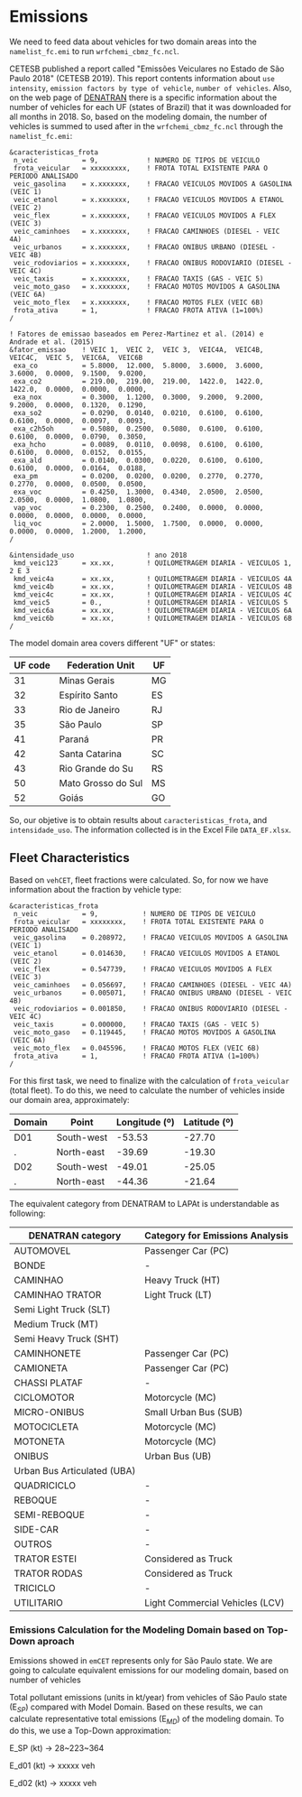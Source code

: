 # Emissions
We need to feed data about vehicles for two domain areas into the `namelist_fc.emi` to run `wrfchemi_cbmz_fc.ncl`.

CETESB published a report called "Emissões Veiculares no Estado de São Paulo 2018" (CETESB 2019). This report contents information about `use intensity`, `emission factors by type of vehicle`, `number of vehicles`. Also, on the web page of [DENATRAN](https://www.gov.br/infraestrutura/pt-br/assuntos/transito/conteudo-denatran/frota-de-veiculos-2018) there is a specific information about the number of vehicles for each UF (states of Brazil) that it was downloaded for all months in 2018. So, based on the modeling domain, the number of vehicles is summed to used after in the `wrfchemi_cbmz_fc.ncl` through the `namelist_fc.emi`:

```
&caracteristicas_frota            
 n_veic           = 9,            ! NUMERO DE TIPOS DE VEICULO
 frota_veicular   = xxxxxxxxx,    ! FROTA TOTAL EXISTENTE PARA O PERIODO ANALISADO
 veic_gasolina    = x.xxxxxxx,    ! FRACAO VEICULOS MOVIDOS A GASOLINA (VEIC 1)
 veic_etanol      = x.xxxxxxx,    ! FRACAO VEICULOS MOVIDOS A ETANOL (VEIC 2)
 veic_flex        = x.xxxxxxx,    ! FRACAO VEICULOS MOVIDOS A FLEX (VEIC 3)
 veic_caminhoes   = x.xxxxxxx,    ! FRACAO CAMINHOES (DIESEL - VEIC 4A)
 veic_urbanos     = x.xxxxxxx,    ! FRACAO ONIBUS URBANO (DIESEL - VEIC 4B)
 veic_rodoviarios = x.xxxxxxx,    ! FRACAO ONIBUS RODOVIARIO (DIESEL - VEIC 4C)
 veic_taxis       = x.xxxxxxx,    ! FRACAO TAXIS (GAS - VEIC 5)
 veic_moto_gaso   = x.xxxxxxx,    ! FRACAO MOTOS MOVIDOS A GASOLINA (VEIC 6A)
 veic_moto_flex   = x.xxxxxxx,    ! FRACAO MOTOS FLEX (VEIC 6B)
 frota_ativa      = 1,            ! FRACAO FROTA ATIVA (1=100%)
/

! Fatores de emissao baseados em Perez-Martinez et al. (2014) e Andrade et al. (2015)
&fator_emissao    ! VEIC 1,  VEIC 2,  VEIC 3,  VEIC4A,  VEIC4B,  VEIC4C,  VEIC 5,  VEIC6A,  VEIC6B
 exa_co           = 5.8000,  12.000,  5.8000,  3.6000,  3.6000,  3.6000,  0.0000,  9.1500,  9.0200,
 exa_co2          = 219.00,  219.00,  219.00,  1422.0,  1422.0,  1422.0,  0.0000,  0.0000,  0.0000,
 exa_nox          = 0.3000,  1.1200,  0.3000,  9.2000,  9.2000,  9.2000,  0.0000,  0.1320,  0.1290,
 exa_so2          = 0.0290,  0.0140,  0.0210,  0.6100,  0.6100,  0.6100,  0.0000,  0.0097,  0.0093,
 exa_c2h5oh       = 0.5080,  0.2500,  0.5080,  0.6100,  0.6100,  0.6100,  0.0000,  0.0790,  0.3050,
 exa_hcho         = 0.0089,  0.0110,  0.0098,  0.6100,  0.6100,  0.6100,  0.0000,  0.0152,  0.0155,
 exa_ald          = 0.0140,  0.0300,  0.0220,  0.6100,  0.6100,  0.6100,  0.0000,  0.0164,  0.0188,
 exa_pm           = 0.0200,  0.0200,  0.0200,  0.2770,  0.2770,  0.2770,  0.0000,  0.0500,  0.0500,
 exa_voc          = 0.4250,  1.3000,  0.4340,  2.0500,  2.0500,  2.0500,  0.0000,  1.0800,  1.0800,
 vap_voc          = 0.2300,  0.2500,  0.2400,  0.0000,  0.0000,  0.0000,  0.0000,  0.0000,  0.0000,
 liq_voc          = 2.0000,  1.5000,  1.7500,  0.0000,  0.0000,  0.0000,  0.0000,  1.2000,  1.2000,
/
 
&intensidade_uso                  ! ano 2018
 kmd_veic123      = xx.xx,        ! QUILOMETRAGEM DIARIA - VEICULOS 1, 2 E 3
 kmd_veic4a       = xx.xx,        ! QUILOMETRAGEM DIARIA - VEICULOS 4A
 kmd_veic4b       = xx.xx,        ! QUILOMETRAGEM DIARIA - VEICULOS 4B
 kmd_veic4c       = xx.xx,        ! QUILOMETRAGEM DIARIA - VEICULOS 4C
 kmd_veic5        = 0.,           ! QUILOMETRAGEM DIARIA - VEICULOS 5
 kmd_veic6a       = xx.xx,        ! QUILOMETRAGEM DIARIA - VEICULOS 6A
 kmd_veic6b       = xx.xx,        ! QUILOMETRAGEM DIARIA - VEICULOS 6B
/
```

The model domain area covers different "UF" or states:

|UF code |	Federation Unit | UF|
|----------|------------------------ |---|
31	|Minas Gerais |	MG
32	|Espírito Santo |	ES
33	|Rio de Janeiro |	RJ
35	|São Paulo	|SP
41 | Paraná	|PR
42 | Santa Catarina|	SC
43 | Rio Grande do Su| RS
50|Mato Grosso do Sul|MS
52 | Goiás| GO

So, our objetive is to obtain results about `caracteristicas_frota`, and `intensidade_uso`. The information collected is in the Excel File `DATA_EF.xlsx`.

## Fleet Characteristics
Based on `vehCET`, fleet fractions were calculated. So, for now we have information about the fraction by vehicle type:

```
&caracteristicas_frota           
 n_veic           = 9,           ! NUMERO DE TIPOS DE VEICULO
 frota_veicular   = xxxxxxxx,    ! FROTA TOTAL EXISTENTE PARA O PERIODO ANALISADO
 veic_gasolina    = 0.208972,    ! FRACAO VEICULOS MOVIDOS A GASOLINA (VEIC 1)
 veic_etanol      = 0.014630,    ! FRACAO VEICULOS MOVIDOS A ETANOL (VEIC 2)
 veic_flex        = 0.547739,    ! FRACAO VEICULOS MOVIDOS A FLEX (VEIC 3)
 veic_caminhoes   = 0.056697,    ! FRACAO CAMINHOES (DIESEL - VEIC 4A)
 veic_urbanos     = 0.005071,    ! FRACAO ONIBUS URBANO (DIESEL - VEIC 4B)
 veic_rodoviarios = 0.001850,    ! FRACAO ONIBUS RODOVIARIO (DIESEL - VEIC 4C)
 veic_taxis       = 0.000000,    ! FRACAO TAXIS (GAS - VEIC 5)
 veic_moto_gaso   = 0.119445,    ! FRACAO MOTOS MOVIDOS A GASOLINA (VEIC 6A)
 veic_moto_flex   = 0.045596,    ! FRACAO MOTOS FLEX (VEIC 6B)
 frota_ativa      = 1,           ! FRACAO FROTA ATIVA (1=100%)
/
```

For this first task, we need to finalize with the calculation of `frota_veicular` (total fleet). To do this, we need to calculate the number of vehicles inside our domain area, approximately:

Domain | Point        | Longitude (º) | Latitude (º)
-------| ------------ |-------------- | ------------
D01    | South-west   | -53.53        |  -27.70
.       | North-east   | -39.69        |  -19.30
D02    | South-west   | -49.01        |  -25.05
.       | North-east   | -44.36        |  -21.64


The equivalent category from DENATRAM to LAPAt is understandable as following:

DENATRAN category | Category for Emissions Analysis
------------------| -----------------| 
AUTOMOVEL | Passenger Car (PC)
BONDE | -
CAMINHAO | Heavy Truck (HT)
CAMINHAO TRATOR | Light Truck (LT)
| Semi Light Truck (SLT)
|Medium Truck (MT)
| Semi Heavy Truck (SHT)
CAMINHONETE | Passenger Car (PC)
CAMIONETA | Passenger Car (PC)
CHASSI PLATAF | -
CICLOMOTOR | Motorcycle (MC)
MICRO-ONIBUS | Small Urban Bus (SUB)
MOTOCICLETA | Motorcycle (MC)
MOTONETA | Motorcycle (MC)
ONIBUS | Urban Bus (UB)
| Urban Bus Articulated (UBA)
QUADRICICLO | -
REBOQUE | -
SEMI-REBOQUE | -
SIDE-CAR | -
OUTROS | -
TRATOR ESTEI | Considered as Truck
TRATOR RODAS | Considered as Truck
TRICICLO | -
UTILITARIO | Light Commercial Vehicles (LCV)

### Emissions Calculation for the Modeling Domain based on Top-Down aproach
Emissions showed in `emCET` represents only for São Paulo state. We are going to calculate equivalent emissions for our modeling domain, based on number of vehicles

Total pollutant emissions (units in kt/year) from vehicles of São Paulo state (E$_{SP}$) compared with Model Domain. Based on these results, we can calculate representative total emissions (E$_{MD}$) of the modeling domain. To do this, we use a Top-Down approximation:

E_SP (kt)  -> 28~223~364 

E_d01 (kt)  -> xxxxx veh

E_d02 (kt)  -> xxxxx veh
